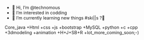 - 👋 Hi, I’m @technomous
- 👀 I’m interested in codding
- 🌱 I’m currently learning new things
#ski||s ?🤔

Core_java
+Html
+css
+js
+bootstrap
+MySQL
+python
+c
+cpp
+3dmodeling
+animation
+H+J+SB+R
+lot_more_coming_soon;-)


